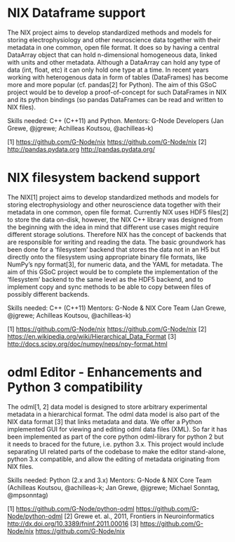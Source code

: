 NIX Dataframe support 
=================== 

The NIX project aims to develop standardized methods and models for storing electrophysiology and other neuroscience data together with their metadata in one common, open file format. It does so by having a central DataArray object that can hold n-dimensional homogeneous data, linked with units and other metadata. Although a DataArray can hold any type of data (int, float, etc) it can only hold one type at a time. In recent years working with heterogenous data in form of tables (DataFrames) has become more and more popular (cf. pandas[2] for Python). The aim of this GSoC project would be to develop a proof-of-concept for such DataFrames in NIX and its python bindings (so pandas DataFrames can be read and written to NIX files). 

Skills needed: C++ (C++11) and Python. 
Mentors: G-Node Developers (Jan Grewe, @jgrewe; Achilleas Koutsou, @achilleas-k) 

[1] https://github.com/G-Node/nix <https://github.com/G-Node/nix> 
[2] http://pandas.pydata.org <http://pandas.pydata.org/> 


NIX filesystem backend support 
======================== 

The NIX[1] project aims to develop standardized methods and models for storing electrophysiology and other neuroscience data together with their metadata in one common, open file format. Currently NIX uses HDF5 files[2] to store the data on-disk, however, the NIX C++ library was designed from the beginning with the idea in mind that different use cases might require different storage solutions. Therefore NIX has the concept of backends that are responsible for writing and reading the  data. The basic groundwork has been done for a ‘filesystem’ backend that  stores the data not in an H5 but directly onto the filesystem using appropriate binary file formats, like NumPy’s npy format[3], for numeric data, and the YAML for metadata. The aim of this GSoC project would be to complete the implementation of the ‘filesystem’ backend to the same level as the HDF5 backend, and to implement copy and sync methods to be able to copy between files of possibly different backends. 

Skills needed: C++ (C++11) 
Mentors: G-Node & NIX Core Team (Jan Grewe, @jgrewe; Achilleas Koutsou, @achilleas-k) 

[1] https://github.com/G-Node/nix <https://github.com/G-Node/nix> 
[2] https://en.wikipedia.org/wiki/Hierarchical_Data_Format
[3] http://docs.scipy.org/doc/numpy/neps/npy-format.html 


odml Editor - Enhancements and Python 3 compatibility
==========================================

The odml[1, 2] data model is designed to store arbitrary experimental metadata in a hierarchical  format. The odml data model is also part of the NIX data format [3] that links metadata and data. We offer a Python implemented GUI for viewing and editing odml data files (XML). So far it has been implemented as part of the core python odml-library for python 2 but it needs to braced for the future, i.e. python 3.x. This project would include separating UI related parts of the codebase to make the editor stand-alone, python 3.x compatible, and allow the editing of metadata originating from NIX files.

Skills needed: Python (2.x and 3.x)
Mentors: G-Node & NIX Core Team (Achilleas Koutsou, @achilleas-k; Jan Grewe, @jgrewe; Michael Sonntag, @mpsonntag) 

[1] https://github.com/G-Node/python-odml <https://github.com/G-Node/python-odml>
[2] Grewe et. al., 2011, Frontiers in Neuroinformatics <http://dx.doi.org/10.3389/fninf.2011.00016>
[3] https://github.com/G-Node/nix <https://github.com/G-Node/nix>

